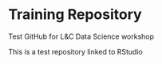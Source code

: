 # Training Repository

Test GitHub for L&C Data Science workshop

This is a test repository linked to RStudio

